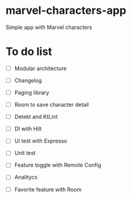 # marvel-characters-app
Simple app with Marvel characters

# To do list
- [ ] Modular architecture
- [ ] Changelog
- [ ] Paging library
- [ ] Room to save character detail
- [ ] Detekt and KtLint
- [ ] DI with Hilt
- [ ] Ui test with Expresso
- [ ] Unit test
- [ ] Feature toggle with Remote Config
- [ ] Analitycs
- [ ] Favorite feature with Room

